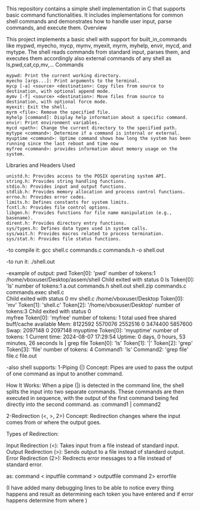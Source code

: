 This repository contains a simple shell implementation in C that supports basic command functionalities. It includes implementations for common shell commands and demonstrates how to handle user input, parse commands, and execute them.
Overview

This project implements a basic shell with support for built_in_commands like mypwd, myecho, mycp, mymv, myexit, myrm, myhelp, envir, mycd, and mytype. The shell reads commands from standard input, parses them, and executes them accordingly also external commands of any shell as ls,pwd,cat,cp,mv,...
Commands

    mypwd: Print the current working directory.
    myecho [args...]: Print arguments to the terminal.
    mycp [-a] <source> <destination>: Copy files from source to destination, with optional append mode.
    mymv [-f] <source> <destination>: Move files from source to destination, with optional force mode.
    myexit: Exit the shell.
    myrm <file>: Remove the specified file.
    myhelp [command]: Display help information about a specific command.
    envir: Print environment variables.
    mycd <path>: Change the current directory to the specified path.
    mytype <command>: Determine if a command is internal or external.
    myuptime <command>: Uptime command shows how long the system has been running since the last reboot and time now
    myfree <command>: provides information about memory usage on the system.
Libraries and Headers Used

    unistd.h: Provides access to the POSIX operating system API.
    string.h: Provides string handling functions.
    stdio.h: Provides input and output functions.
    stdlib.h: Provides memory allocation and process control functions.
    errno.h: Provides error codes.
    limits.h: Defines constants for system limits.
    fcntl.h: Provides file control options.
    libgen.h: Provides functions for file name manipulation (e.g., basename).
    dirent.h: Provides directory entry functions.
    sys/types.h: Defines data types used in system calls.
    sys/wait.h: Provides macros related to process termination.
    sys/stat.h: Provides file status functions.


-to compile it:    gcc shell.c commands.c commands.h -o shell.out

-to run it:        ./shell.out




-example of output:
        pwd
        Token[0]: 'pwd'
        number of tokens:1
        /home/vboxuser/Desktop/assem/shell
        Child exited with status 0
        ls
        Token[0]: 'ls'
        number of tokens:1
         a.out	      commands.h   shell.out     shell.zip
         commands.c   commands.exec	   shell.c     
        Child exited with status 0
        mv shell.c /home/vboxuser/Desktop
        Token[0]: 'mv'
        Token[1]: 'shell.c'
        Token[2]: '/home/vboxuser/Desktop'
        number of tokens:3
        Child exited with status 0  
        myfree
        Token[0]: 'myfree' 
        number of tokens: 1
                      total        used        free      shared  buff/cache   available
        Mem:        8122592 	 5570076    2552516        0     3474400      5857600
        Swap:       2097148        0 	    2097148
        myuptime
        Token[0]: 'myuptime' 
        number of tokens: 1
        Current time: 2024-08-07 17:29:54
        Uptime: 0 days, 0 hours, 53 minutes, 26 seconds
        ls | grep file
        Token[0]: 'ls' 
        Token[1]: '|' 
        Token[2]: 'grep' 
        Token[3]: 'file' 
        number of tokens: 4
        Command1: 'ls'
        Command2: 'grep file'
        file.c
        file.out

-also shell supports:
1-Piping (|)
    Concept: Pipes are used to pass the output of one command as input to another command.
    
How It Works: 
    When a pipe (|) is detected in the command line, the shell splits the input into two separate commands.
    These commands are then executed in sequence, with the output of the first command being fed directly into the second command.
    as :command1 | command2

2-Redirection (<, >, 2>)
Concept: Redirection changes where the input comes from or where the output goes.

Types of Redirection:

Input Redirection (<): Takes input from a file instead of standard input.
Output Redirection (>): Sends output to a file instead of standard output.
Error Redirection (2>): Redirects error messages to a file instead of standard error.

as:
    command < inputfile
    command > outputfile
    command 2> errorfile



(I have added many debugging lines to be able to notice every thing happens and result as determining each token you have entered and if error happens determine from where )

